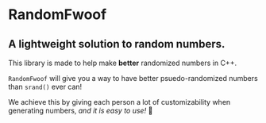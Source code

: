 # RandomFwoof
## A lightweight solution to random numbers.

This library is made to help make **better** randomized numbers in C++.

`RandomFwoof` will give you a way to have better psuedo-randomized numbers than `srand()` ever can! 

We achieve this by giving each person a lot of customizability when generating numbers, *and it is easy to use!* 🎉
